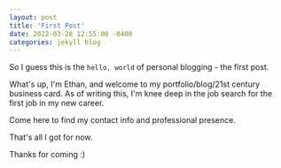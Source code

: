 ```yaml
---
layout: post
title: 'First Post'
date: 2022-03-28 12:55:00 -0400
categories: jekyll blog
---
```


So I guess this is the `hello, world` of personal blogging - the first post.

What's up, I'm Ethan, and welcome to my portfolio/blog/21st century business card. As of writing this, I'm knee deep in the job search for the first job in my new career. 

Come here to find my contact info and professional presence.

That's all I got for now. 

Thanks for coming :)